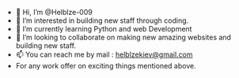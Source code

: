 - 👋 Hi, I’m @Helblze-009
- 👀 I’m interested in building new staff through coding.
- 🌱 I’m currently learning Python and web Development
- 💞️ I’m looking to collaborate on making new amazing websites and building new staff.
- 📫 You can reach me by mail : helblzekiev@gmail.com
- For any work offer on exciting things mentioned above.



<!---
Helblze-009/Helblze-009 is a ✨ special ✨ repository because its `README.md` (this file) appears on your GitHub profile.
You can click the Preview link to take a look at your changes.
--->
